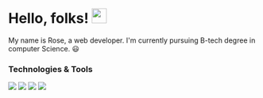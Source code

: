 # Hello, folks! <img src="https://raw.githubusercontent.com/MartinHeinz/MartinHeinz/master/wave.gif" width="30px">


My name is Rose, a web developer. I'm currently pursuing B-tech degree in computer Science.
:smiley:

###  Technologies & Tools
![](https://img.shields.io/badge/<OS>-<WINDOWS>-informational?style=flat&logo=<LOGO_NAME>&logoColor=white&color=2bbc8a)
![](https://img.shields.io/badge/<CODE>-<PYTHON>-informational?style=flat&logo=<LOGO_NAME>&logoColor=white&color=2bbc8a)
![](https://img.shields.io/badge/<CODE>-<HTML>-informational?style=flat&logo=<LOGO_NAME>&logoColor=white&color=2bbc8a)
![](https://img.shields.io/badge/<FRAMEWORK>-<DJANGO>-informational?style=flat&logo=<LOGO_NAME>&logoColor=white&color=2bbc8a)
